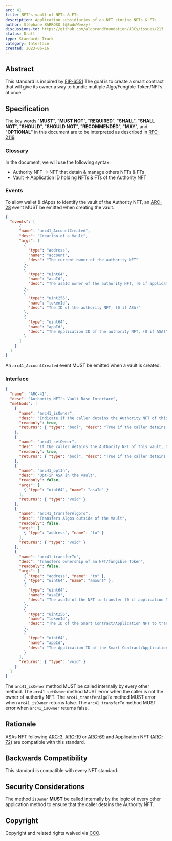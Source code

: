 ```yaml
---
arc: 41
title: NFT's vault of NFTs & FTs
description: Application subsidiaries of an NFT storing NFTs & FTs
author: Stéphane BARROSO (@SudoWeezy)
discussions-to: https://github.com/algorandfoundation/ARCs/issues/213
status: Draft
type: Standards Track
category: Interface
created: 2023-06-16
---
```


## Abstract
This standard is inspired by <a href="https://eips.ethereum.org/EIPS/eip-6551">EIP-6551</a>
The goal is to create a smart contract that will give its owner a way to bundle multiple Algo/Fungible Token/NFTs at once.


## Specification
The key words "**MUST**", "**MUST NOT**", "**REQUIRED**", "**SHALL**", "**SHALL NOT**", "**SHOULD**", "**SHOULD NOT**", "**RECOMMENDED**", "**MAY**", and "**OPTIONAL**" in this document are to be interpreted as described in <a href="https://www.ietf.org/rfc/rfc2119.txt">RFC-2119</a>.

### Glossary
In the document, we will use the following syntax:
- Authority NFT -> NFT that detain & manage others NFTs & FTs 
- Vault -> Application ID holding NFTs & FTs of the Authority NFT

### Events
To allow wallet & dApps to identify the vault of the Authority NFT, an [ARC-28](./arc-0028.md) event MUST be emitted when creating the vault.
```json
{
  "events": [
      {
      "name": "arc41_AccountCreated",
      "desc": "Creation of a Vault",
      "args": [
        {
          "type": "address",
          "name": "account",
          "desc": "The current owner of the authority NFT"
        },
        {
          "type": "uint64",
          "name": "asaId",
          "desc": "The asaId owner of the authority NFT, (0 if application NFT)"
        },
        {
          "type": "uint256",
          "name": "tokenId",
          "desc": "The ID of the authority NFT, (0 if ASA)"
        },
        {
          "type": "uint64",
          "name": "appId",
          "desc": "The Application ID of the authority NFT, (0 if ASA)"
        }
      ]
    }
  ]
}
```

An `arc41_AccountCreated` event MUST be emitted when a vault is created.


### Interface
```json
{
  "name": "ARC-41",
  "desc": "Authority NFT's Vault Base Interface",
  "methods": [
    {
      "name": "arc41_isOwner",
      "desc": "Indicate if the caller detains the Authority NFT of this vault, this method MUST be called internally by every other method of the application, it must call ARC-72 ownerOf in case of an application NFT",
      "readonly": true,
      "returns": { "type": "bool", "desc": "True if the caller detains the Authority NFT of this vault, False otherwise" }
    },
    {
      "name": "arc41_setOwner",
      "desc": "If the caller detains the Authority NFT of this vault, this method MUST set him as Owner of the vault",
      "readonly": true,
      "returns": { "type": "bool", "desc": "True if the caller detains the Authority NFT of this vault, False otherwise" }
    },
    {
      "name": "arc41_optIn",
      "desc": "Opt-in ASA in the vault",
      "readonly": false,
      "args": [
        { "type": "uint64", "name": "asaId" }
      ],
      "returns": { "type": "void" }
    },
    {
      "name": "arc41_transferAlgoTo",
      "desc": "Transfers Algos outside of the Vault",
      "readonly": false,
      "args": [
        { "type": "address", "name": "to" }
      ],
      "returns": { "type": "void" }
    },
    {
      "name": "arc41_transferTo",
      "desc": "Transfers ownership of an NFT/fungible Token",
      "readonly": false,
      "args": [
        { "type": "address", "name": "to" },
        { "type": "uint64", "name": "amount" },
        {
          "type": "uint64",
          "name": "asaId",
          "desc": "The asaId of the NFT to transfer (0 if application NFT)"
        },
        {
          "type": "uint256",
          "name": "tokenId",
          "desc": "The ID of the Smart Contract/Application NFT to transfer (0 if ASA)"
        },
        {
          "type": "uint64",
          "name": "appId",
          "desc": "The Application ID of the Smart Contract/Application NFT to transfer (0 if ASA)"
        }
      ],
      "returns": { "type": "void" }
    }
  ]
}
```

The `arc41_isOwner` method MUST be called internally by every other method.
The `arc41_setOwner` method MUST error when the caller is not the owner of authority NFT.
The `arc41_transferAlgoTo` method MUST error when `arc41_isOwner` returns false.
The `arc41_transferTo` method MUST error when `arc41_isOwner` returns false.

## Rationale
ASAs NFT following [ARC-3](./arc-0003.md), [ARC-19](./arc-0019.md) or [ARC-69](./arc-0069.md) and Application NFT ([ARC-72](./arc-0072.md)) are compatible with this standard.

## Backwards Compatibility
This standard is compatible with every NFT standard.

## Security Considerations
The method `isOwner` **MUST** be called internally by the logic of every other application method to ensure that the caller detains the Authority NFT.

## Copyright
Copyright and related rights waived via <a href="https://creativecommons.org/publicdomain/zero/1.0/">CCO</a>.
